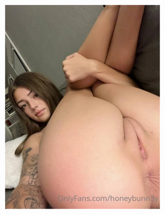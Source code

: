 <img src="https://github.com/Amirhackerweb/Hacker-sex.gif-filter-rubika.-hack.sex.filter.rubika-sex-img-gif-filter-yftt15k-filter-rubika.io/blob/main/IMG_20240114_134350_810.jpg">
